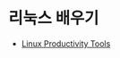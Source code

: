 # 리눅스 배우기

* [Linux Productivity Tools](https://www.usenix.org/sites/default/files/conference/protected-files/lisa19_maheshwari.pdf)
